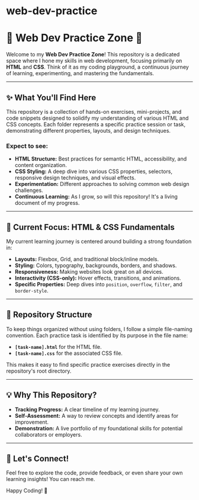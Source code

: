 # web-dev-practice
# 🚀 Web Dev Practice Zone 🚀

Welcome to my **Web Dev Practice Zone**! This repository is a dedicated space where I hone my skills in web development, focusing primarily on **HTML** and **CSS**. Think of it as my coding playground, a continuous journey of learning, experimenting, and mastering the fundamentals.

---

## ✨ What You'll Find Here

This repository is a collection of hands-on exercises, mini-projects, and code snippets designed to solidify my understanding of various HTML and CSS concepts. Each folder represents a specific practice session or task, demonstrating different properties, layouts, and design techniques.

### Expect to see:

* **HTML Structure:** Best practices for semantic HTML, accessibility, and content organization.
* **CSS Styling:** A deep dive into various CSS properties, selectors, responsive design techniques, and visual effects.
* **Experimentation:** Different approaches to solving common web design challenges.
* **Continuous Learning:** As I grow, so will this repository! It's a living document of my progress.

---

## 🎯 Current Focus: HTML & CSS Fundamentals

My current learning journey is centered around building a strong foundation in:

* **Layouts:** Flexbox, Grid, and traditional block/inline models.
* **Styling:** Colors, typography, backgrounds, borders, and shadows.
* **Responsiveness:** Making websites look great on all devices.
* **Interactivity (CSS-only):** Hover effects, transitions, and animations.
* **Specific Properties:** Deep dives into `position`, `overflow`, `filter`, and `border-style`.

---

## 📂 Repository Structure

To keep things organized without using folders, I follow a simple file-naming convention. Each practice task is identified by its purpose in the file name:

* **`[task-name].html`** for the HTML file.
* **`[task-name].css`** for the associated CSS file.

This makes it easy to find specific practice exercises directly in the repository's root directory.

---

## 💡 Why This Repository?

* **Tracking Progress:** A clear timeline of my learning journey.
* **Self-Assessment:** A way to review concepts and identify areas for improvement.
* **Demonstration:** A live portfolio of my foundational skills for potential collaborators or employers.

---

## 🌱 Let's Connect!

Feel free to explore the code, provide feedback, or even share your own learning insights! You can reach me.

Happy Coding! 🚀

